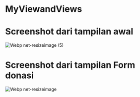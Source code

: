 # MyViewandViews

# Screenshot dari tampilan awal 
![Webp net-resizeimage (5)](https://user-images.githubusercontent.com/43690617/66814939-a031df80-ef61-11e9-914b-b851e0cb0e1e.jpg)


# Screenshot dari tampilan Form donasi
![Webp net-resizeimage](https://user-images.githubusercontent.com/43690617/66814285-8c39ae00-ef60-11e9-8650-e41a9ba75c4f.jpg)




